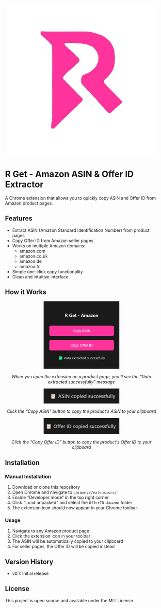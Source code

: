 <div align="center">
  <img src="logo.png" alt="R Get Extension Icon">
</div>

# R Get - Amazon ASIN & Offer ID Extractor

A Chrome extension that allows you to quickly copy ASIN and Offer ID from Amazon product pages.

## Features

- Extract ASIN (Amazon Standard Identification Number) from product pages
- Copy Offer ID from Amazon seller pages
- Works on multiple Amazon domains:
  - amazon.com
  - amazon.co.uk
  - amazon.de
  - amazon.fr
- Simple one-click copy functionality
- Clean and intuitive interface

## How it Works

<div align="center">
  <img src="screens/1.png" alt="Extension Interface" width="250">
  <p><em>When you open the extension on a product page, you'll see the "Data extracted successfully" message</em></p>
</div>

<div align="center">
  <img src="screens/2.png" alt="ASIN Copied" width="250">
  <p><em>Click the "Copy ASIN" button to copy the product's ASIN to your clipboard</em></p>
</div>

<div align="center">
  <img src="screens/3.png" alt="Offer ID Copied" width="250">
  <p><em>Click the "Copy Offer ID" button to copy the product's Offer ID to your clipboard</em></p>
</div>

## Installation

### Manual Installation

1. Download or clone this repository
2. Open Chrome and navigate to `chrome://extensions/`
3. Enable "Developer mode" in the top right corner
4. Click "Load unpacked" and select the `OfferID-Amazon` folder
5. The extension icon should now appear in your Chrome toolbar

### Usage

1. Navigate to any Amazon product page
2. Click the extension icon in your toolbar
3. The ASIN will be automatically copied to your clipboard
4. For seller pages, the Offer ID will be copied instead

## Version History

- v0.1: Initial release

## License

This project is open source and available under the MIT License.
